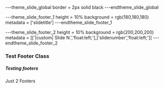 ---theme_slide_global
border = 2px solid black
---endtheme_slide_global

---theme_slide_footer_1
height = 10%
background = rgb(180,180,180)
metadata   = ['slidetitle']
---endtheme_slide_footer_1

---theme_slide_footer_2
height = 10%
background = rgb(200,200,200)
metadata   = [['|custom| Slide N.','float:left;'],['slidenumber','float:left;']]
---endtheme_slide_footer_2

### Test Footer Class

##### Testing footers

Just 2 Footers

